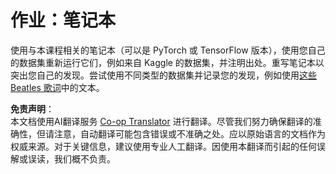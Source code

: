 <!--
CO_OP_TRANSLATOR_METADATA:
{
  "original_hash": "bc690ecf68b38d311cc9e12f3144a28c",
  "translation_date": "2025-08-24T20:29:39+00:00",
  "source_file": "lessons/5-NLP/14-Embeddings/assignment.md",
  "language_code": "zh"
}
-->
# 作业：笔记本

使用与本课程相关的笔记本（可以是 PyTorch 或 TensorFlow 版本），使用您自己的数据集重新运行它们，例如来自 Kaggle 的数据集，并注明出处。重写笔记本以突出您自己的发现。尝试使用不同类型的数据集并记录您的发现，例如使用[这些 Beatles 歌词](https://www.kaggle.com/datasets/jenlooper/beatles-lyrics)中的文本。

**免责声明**：  
本文档使用AI翻译服务 [Co-op Translator](https://github.com/Azure/co-op-translator) 进行翻译。尽管我们努力确保翻译的准确性，但请注意，自动翻译可能包含错误或不准确之处。应以原始语言的文档作为权威来源。对于关键信息，建议使用专业人工翻译。因使用本翻译而引起的任何误解或误读，我们概不负责。